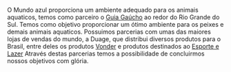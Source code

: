 O Mundo azul proporciona um ambiente adequado para os animais aquaticos, temos como parceiro o <a href="https://www.guiagaucho.com/">Guia Gaúcho</a> ao redor do Rio Grande do Sul.
Temos como objetivo proporcionar um ótimo ambiente para os peixes e demais animais aquaticos.
Possuimos parcerias com umas das maiores lojas de vendas do mundo, a Duage, que distribui diversos produtos para o Brasil, entre deles os produtos <a href="https://www.duage.com.br/categoria-produto/vonder/">Vonder</a> e produtos destinados ao <a href="https://www.duage.com.br/categoria-produto/esporte-e-lazer/">Esporte e Lazer</a>
Através destas parcerias temos a possibilidade de concluirmos nossos objetivos com glória.
